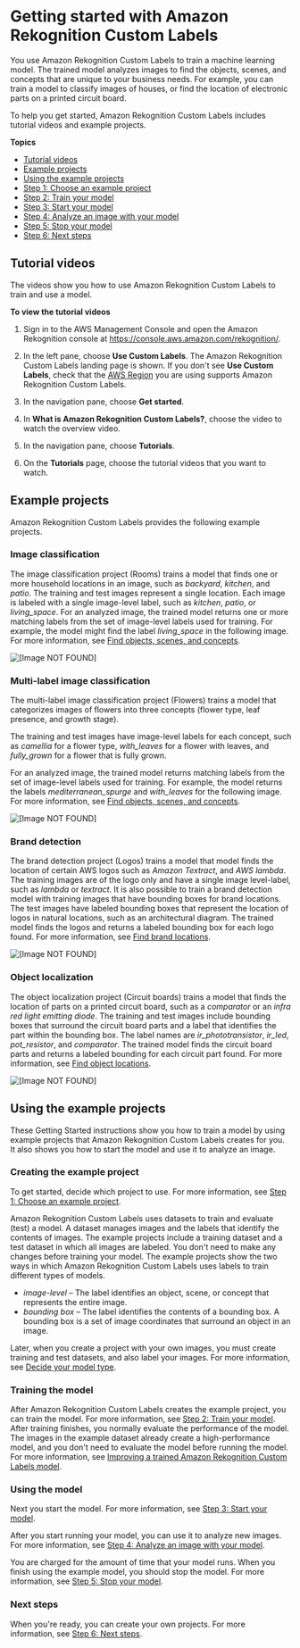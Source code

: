 # Getting started with Amazon Rekognition Custom Labels<a name="getting-started"></a>

You use Amazon Rekognition Custom Labels to train a machine learning model\. The trained model analyzes images to find the objects, scenes, and concepts that are unique to your business needs\. For example, you can train a model to classify images of houses, or find the location of electronic parts on a printed circuit board\.

To help you get started, Amazon Rekognition Custom Labels includes tutorial videos and example projects\.

**Topics**
+ [Tutorial videos](#gs-tutorial-videos)
+ [Example projects](#gs-example-projects)
+ [Using the example projects](#gs-example-using-projects)
+ [Step 1: Choose an example project](gs-step-choose-example-project.md)
+ [Step 2: Train your model](gs-step-train-model.md)
+ [Step 3: Start your model](gs-step-start-model.md)
+ [Step 4: Analyze an image with your model](gs-step-get-a-prediction.md)
+ [Step 5: Stop your model](gs-step-stop-model.md)
+ [Step 6: Next steps](gs-step-next.md)

## Tutorial videos<a name="gs-tutorial-videos"></a>

The videos show you how to use Amazon Rekognition Custom Labels to train and use a model\.

**To view the tutorial videos**

1. Sign in to the AWS Management Console and open the Amazon Rekognition console at [https://console\.aws\.amazon\.com/rekognition/](https://console.aws.amazon.com/rekognition/)\.

1. In the left pane, choose **Use Custom Labels**\. The Amazon Rekognition Custom Labels landing page is shown\. If you don't see **Use Custom Labels**, check that the [ AWS Region](https://docs.aws.amazon.com/general/latest/gr/rekognition_region.html) you are using supports Amazon Rekognition Custom Labels\. 

1. In the navigation pane, choose **Get started**\. 

1. In **What is Amazon Rekognition Custom Labels?**, choose the video to watch the overview video\. 

1. In the navigation pane, choose **Tutorials**\.

1. On the **Tutorials** page, choose the tutorial videos that you want to watch\.

## Example projects<a name="gs-example-projects"></a>

Amazon Rekognition Custom Labels provides the following example projects\. 

### Image classification<a name="gs-image-classification-example"></a>

The image classification project \(Rooms\) trains a model that finds one or more household locations in an image, such as *backyard*, *kitchen*, and *patio*\. The training and test images represent a single location\. Each image is labeled with a single image\-level label, such as *kitchen*, *patio*, or *living\_space*\. For an analyzed image, the trained model returns one or more matching labels from the set of image\-level labels used for training\. For example, the model might find the label *living\_space* in the following image\. For more information, see [Find objects, scenes, and concepts](md-dataset-purpose.md#md-dataset-purpose-classification)\. 

![\[Image NOT FOUND\]](http://docs.aws.amazon.com/rekognition/latest/customlabels-dg/images/image-classification.jpg)

### Multi\-label image classification<a name="gs-multi-label-image-classification-example"></a>

The multi\-label image classification project \(Flowers\) trains a model that categorizes images of flowers into three concepts \(flower type, leaf presence, and growth stage\)\. 

The training and test images have image\-level labels for each concept, such as *camellia* for a flower type, *with\_leaves* for a flower with leaves, and *fully\_grown* for a flower that is fully grown\.

For an analyzed image, the trained model returns matching labels from the set of image\-level labels used for training\. For example, the model returns the labels *mediterranean\_spurge* and *with\_leaves* for the following image\. For more information, see [Find objects, scenes, and concepts](md-dataset-purpose.md#md-dataset-purpose-classification)\. 

![\[Image NOT FOUND\]](http://docs.aws.amazon.com/rekognition/latest/customlabels-dg/images/multi-label-classification.jpg)

### Brand detection<a name="gs-brand-detection-example"></a>

The brand detection project \(Logos\) trains a model that model finds the location of certain AWS logos such as *Amazon Textract*, and *AWS lambda*\. The training images are of the logo only and have a single image level\-label, such as *lambda* or *textract*\. It is also possible to train a brand detection model with training images that have bounding boxes for brand locations\. The test images have labeled bounding boxes that represent the location of logos in natural locations, such as an architectural diagram\. The trained model finds the logos and returns a labeled bounding box for each logo found\. For more information, see [Find brand locations](md-dataset-purpose.md#md-dataset-purpose-brands)\.  

![\[Image NOT FOUND\]](http://docs.aws.amazon.com/rekognition/latest/customlabels-dg/images/brand-detection-lambda.png)

### Object localization<a name="gs-object-localization-example"></a>

The object localization project \(Circuit boards\) trains a model that finds the location of parts on a printed circuit board, such as a *comparator* or an *infra red light emitting diode*\. The training and test images include bounding boxes that surround the circuit board parts and a label that identifies the part within the bounding box\. The label names are *ir\_phototransistor*, *ir\_led*, *pot\_resistor*, and *comparator*\. The trained model finds the circuit board parts and returns a labeled bounding for each circuit part found\. For more information, see [Find object locations](md-dataset-purpose.md#md-dataset-purpose-localization)\. 

![\[Image NOT FOUND\]](http://docs.aws.amazon.com/rekognition/latest/customlabels-dg/images/localization-circuit-board.png)

## Using the example projects<a name="gs-example-using-projects"></a>

These Getting Started instructions show you how to train a model by using example projects that Amazon Rekognition Custom Labels creates for you\. It also shows you how to start the model and use it to analyze an image\. 

### Creating the example project<a name="gs-using-examples-managing-project"></a>

To get started, decide which project to use\. For more information, see [Step 1: Choose an example project](gs-step-choose-example-project.md)\.

Amazon Rekognition Custom Labels uses datasets to train and evaluate \(test\) a model\. A dataset manages images and the labels that identify the contents of images\. The example projects include a training dataset and a test dataset in which all images are labeled\. You don't need to make any changes before training your model\. The example projects show the two ways in which Amazon Rekognition Custom Labels uses labels to train different types of models\.
+ *image\-level* – The label identifies an object, scene, or concept that represents the entire image\. 
+ *bounding box* – The label identifies the contents of a bounding box\. A bounding box is a set of image coordinates that surround an object in an image\. 

Later, when you create a project with your own images, you must create training and test datasets, and also label your images\. For more information, see [Decide your model type](understanding-custom-labels.md#tm-intro-model-type)\. 

### Training the model<a name="gs-using-examples-training-model"></a>

After Amazon Rekognition Custom Labels creates the example project, you can train the model\. For more information, see [Step 2: Train your model](gs-step-train-model.md)\. After training finishes, you normally evaluate the performance of the model\. The images in the example dataset already create a high\-performance model, and you don't need to evaluate the model before running the model\. For more information, see [Improving a trained Amazon Rekognition Custom Labels model](improving-model.md)\. 

### Using the model<a name="gs-using-examples-using-model"></a>

Next you start the model\. For more information, see [Step 3: Start your model](gs-step-start-model.md)\. 

After you start running your model, you can use it to analyze new images\. For more information, see [Step 4: Analyze an image with your model](gs-step-get-a-prediction.md)\.

You are charged for the amount of time that your model runs\. When you finish using the example model, you should stop the model\. For more information, see [Step 5: Stop your model](gs-step-stop-model.md)\.

### Next steps<a name="gs-using-examples-next-steps"></a>

When you're ready, you can create your own projects\. For more information, see [Step 6: Next steps](gs-step-next.md)\. 